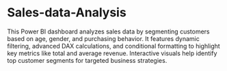 # Sales-data-Analysis
This Power BI dashboard analyzes sales data by segmenting customers based on age, gender, and purchasing behavior. It features dynamic filtering, advanced DAX calculations, and conditional formatting to highlight key metrics like total and average revenue. Interactive visuals help identify top customer segments for targeted business strategies.
